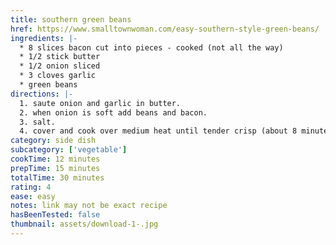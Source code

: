 ```yaml
---
title: southern green beans
href: https://www.smalltownwoman.com/easy-southern-style-green-beans/
ingredients: |-
  * 8 slices bacon cut into pieces - cooked (not all the way) 
  * 1/2 stick butter 
  * 1/2 onion sliced
  * 3 cloves garlic
  * green beans
directions: |-
  1. saute onion and garlic in butter.  
  2. when onion is soft add beans and bacon.  
  3. salt. 
  4. cover and cook over medium heat until tender crisp (about 8 minutes).
category: side dish
subcategory: ['vegetable']
cookTime: 12 minutes
prepTime: 15 minutes
totalTime: 30 minutes
rating: 4
ease: easy
notes: link may not be exact recipe
hasBeenTested: false
thumbnail: assets/download-1-.jpg
---
```

